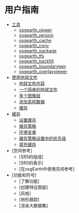 # 用户指南
* [工具](./UserGuide/Tools.md)
  * [osgearth_viewer](./UserGuide/Tools.md#osgearth_viewer)
  * [osgearth_version](./UserGuide/Tools.md#osgearth_version)
  * [osgearth_cache](./UserGuide/Tools.md#osgearth_cache)
  * [osgearth_conv](./UserGuide/Tools.md#osgearth_conv)
  * [osgearth_package](./UserGuide/Tools.md#osgearth_package)
  * [osgearth_tfs](./UserGuide/Tools.md#osgearth_package)
  * [osgearth_backfill](./UserGuide/Tools.md#osgearth_backfill)
  * [osgearth_boundarygen](./UserGuide/Tools.md#osgearth_boundarygen)
  * [osgearth_overlayviewer](./UserGuide/Tools.md#osgearth_overlayviewer)
* [使用地球文件](./UserGuide/UsingEarthFiles.md)
  * [地球文件内容](./UserGuide/UsingEarthFiles.md#地球文件内容)
  * [一个简单的地球文件](./UserGuide/UsingEarthFiles.md#一个简单的地球文件)
  * [多个图像层](./UserGuide/UsingEarthFiles.md#多个图像层)
  * [添加高程数据](./UserGuide/UsingEarthFiles.md#添加高程数据)
  * [缓存](./UserGuide/UsingEarthFiles.md#缓存)
* [缓存](./UserGuide/Caching.md)
  * [设置缓存](./UserGuide/Caching.md#设置缓存)
  * [缓存策略](./UserGuide/Caching.md#缓存策略)
  * [环境变量](./UserGuide/Caching.md#环境变量)
  * [缓存策略设置中的优先级](./UserGuide/Caching.md#缓存策略设置中的优先级)
  * [填充缓存](./UserGuide/Caching.md#填充缓存)
* [空间参考]
  * [SRS的组成]
  * [SRS的表示]
  * [在osgEarth中使用空间参考]
* [功能和符号]
  * [了解功能]
  * [创建特征图层]
  * [风格]
  * [地形跟踪]
  * [渲染大数据集]
